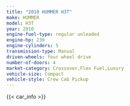 ```yaml
---
title: "2010 HUMMER H3T"
make: HUMMER
model: H3T
year: 2010
engine-fuel-type: regular unleaded
engine-hp: 239
engine-cylinders: 5
transmission-type: Manual
driven-wheels: four wheel drive
number-of-doors: 4
market-category: Crossover,Flex Fuel,Luxury
vehicle-size: Compact
vehicle-style: Crew Cab Pickup
---
```


{{< car_info >}}
